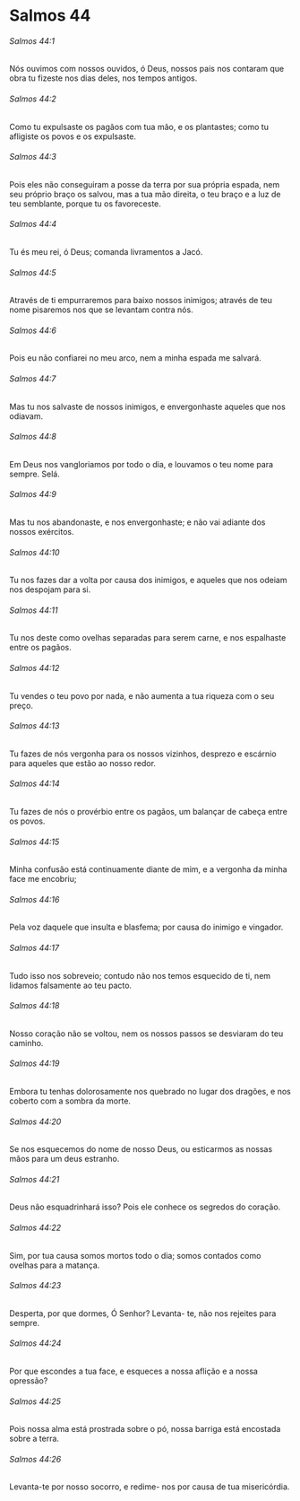 # Salmos 44

###### Salmos 44:1

Nós ouvimos com nossos ouvidos, ó Deus, nossos pais nos contaram que obra tu fizeste nos dias deles, nos tempos antigos.

###### Salmos 44:2

Como tu expulsaste os pagãos com tua mão, e os plantastes; como tu afligiste os povos e os expulsaste.

###### Salmos 44:3

Pois eles não conseguiram a posse da terra por sua própria espada, nem seu próprio braço os salvou, mas a tua mão direita, o teu braço e a luz de teu semblante, porque tu os favoreceste.

###### Salmos 44:4

Tu és meu rei, ó Deus; comanda livramentos a Jacó.

###### Salmos 44:5

Através de ti empurraremos para baixo nossos inimigos; através de teu nome pisaremos nos que se levantam contra nós.

###### Salmos 44:6

Pois eu não confiarei no meu arco, nem a minha espada me salvará.

###### Salmos 44:7

Mas tu nos salvaste de nossos inimigos, e envergonhaste aqueles que nos odiavam.

###### Salmos 44:8

Em Deus nos vangloriamos por todo o dia, e louvamos o teu nome para sempre. Selá.

###### Salmos 44:9

Mas tu nos abandonaste, e nos envergonhaste; e não vai adiante dos nossos exércitos.

###### Salmos 44:10

Tu nos fazes dar a volta por causa dos inimigos, e aqueles que nos odeiam nos despojam para si.

###### Salmos 44:11

Tu nos deste como ovelhas separadas para serem carne, e nos espalhaste entre os pagãos.

###### Salmos 44:12

Tu vendes o teu povo por nada, e não aumenta a tua riqueza com o seu preço.

###### Salmos 44:13

Tu fazes de nós vergonha para os nossos vizinhos, desprezo e escárnio para aqueles que estão ao nosso redor.

###### Salmos 44:14

Tu fazes de nós o provérbio entre os pagãos, um balançar de cabeça entre os povos.

###### Salmos 44:15

Minha confusão está continuamente diante de mim, e a vergonha da minha face me encobriu;

###### Salmos 44:16

Pela voz daquele que insulta e blasfema; por causa do inimigo e vingador.

###### Salmos 44:17

Tudo isso nos sobreveio; contudo não nos temos esquecido de ti, nem lidamos falsamente ao teu pacto.

###### Salmos 44:18

Nosso coração não se voltou, nem os nossos passos se desviaram do teu caminho.

###### Salmos 44:19

Embora tu tenhas dolorosamente nos quebrado no lugar dos dragões, e nos coberto com a sombra da morte.

###### Salmos 44:20

Se nos esquecemos do nome de nosso Deus, ou esticarmos as nossas mãos para um deus estranho.

###### Salmos 44:21

Deus não esquadrinhará isso? Pois ele conhece os segredos do coração.

###### Salmos 44:22

Sim, por tua causa somos mortos todo o dia; somos contados como ovelhas para a matança.

###### Salmos 44:23

Desperta, por que dormes, Ó Senhor? Levanta- te, não nos rejeites para sempre.

###### Salmos 44:24

Por que escondes a tua face, e esqueces a nossa aflição e a nossa opressão?

###### Salmos 44:25

Pois nossa alma está prostrada sobre o pó, nossa barriga está encostada sobre a terra.

###### Salmos 44:26

Levanta-te por nosso socorro, e redime- nos por causa de tua misericórdia.

